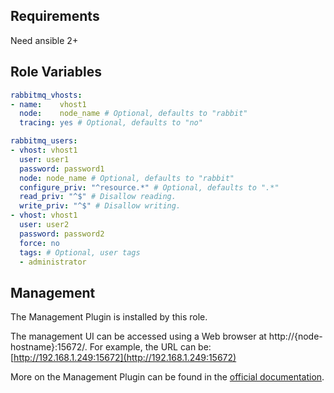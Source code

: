 Requirements
------------

Need ansible 2+


Role Variables
--------------

```yaml
rabbitmq_vhosts:
- name:    vhost1
  node:    node_name # Optional, defaults to "rabbit"
  tracing: yes # Optional, defaults to "no"

rabbitmq_users:
- vhost: vhost1
  user: user1
  password: password1
  node: node_name # Optional, defaults to "rabbit"
  configure_priv: "^resource.*" # Optional, defaults to ".*"
  read_priv: "^$" # Disallow reading.
  write_priv: "^$" # Disallow writing.
- vhost: vhost1
  user: user2
  password: password2
  force: no
  tags: # Optional, user tags
  - administrator
```



Management
-------

The Management Plugin is installed by this role. 

The management UI can be accessed using a Web browser at http://{node-hostname}:15672/. For example, the
URL can be: [http://192.168.1.249:15672](http://192.168.1.249:15672)

More on the Management Plugin can be found in the [official documentation](https://www.rabbitmq.com/management.html).
